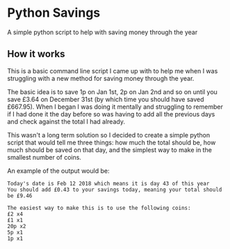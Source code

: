 # Python Savings
A simple python script to help with saving money through the year

## How it works
This is a basic command line script I came up with to help me when I was struggling with a new method for saving money through the year.

The basic idea is to save 1p on Jan 1st, 2p on Jan 2nd and so on until you save £3.64 on December 31st (by which time you should have saved £667.95). When I began I was doing it mentally and struggling to remember if I had done it the day before so was having to add all the previous days and check against the total I had already.

This wasn't a long term solution so I decided to create a simple python script that would tell me three things: how much the total should be, how much should be saved on that day, and the simplest way to make in the smallest number of coins.

An example of the output would be:

```
Today's date is Feb 12 2018 which means it is day 43 of this year
You should add £0.43 to your savings today, meaning your total should be £9.46

The easiest way to make this is to use the following coins:
£2 x4
£1 x1
20p x2
5p x1
1p x1
```
